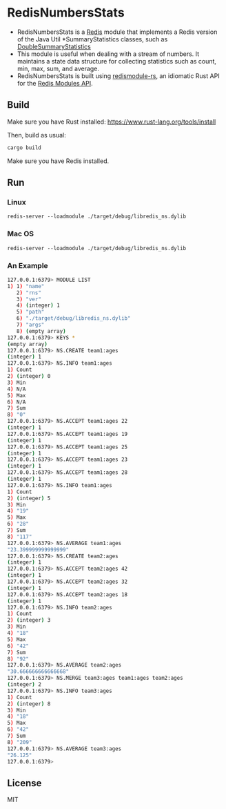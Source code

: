# RedisNumbersStats

* RedisNumbersStats is a [Redis](https://redis.io/) module that implements a Redis version of
the Java Util *SummaryStatistics classes, such as [DoubleSummaryStatistics](https://docs.oracle.com/javase/8/docs/api/java/util/DoubleSummaryStatistics.html)
* This module is useful when dealing with a stream of numbers. It maintains a state data structure for collecting statistics such as count, min, max, sum, and average.
* RedisNumbersStats is built using [redismodule-rs](https://crates.io/crates/redis-module), an idiomatic Rust API
for the [Redis Modules API](https://redis.io/docs/reference/modules/).

## Build

Make sure you have Rust installed:
https://www.rust-lang.org/tools/install

Then, build as usual:

```bash
cargo build
```

Make sure you have Redis installed.

## Run

### Linux

```
redis-server --loadmodule ./target/debug/libredis_ns.dylib
```

### Mac OS

```
redis-server --loadmodule ./target/debug/libredis_ns.dylib
```

### An Example

```bash
127.0.0.1:6379> MODULE LIST
1) 1) "name"
   2) "rns"
   3) "ver"
   4) (integer) 1
   5) "path"
   6) "./target/debug/libredis_ns.dylib"
   7) "args"
   8) (empty array)
127.0.0.1:6379> KEYS *
(empty array)
127.0.0.1:6379> NS.CREATE team1:ages
(integer) 1
127.0.0.1:6379> NS.INFO team1:ages
1) Count
2) (integer) 0
3) Min
4) N/A
5) Max
6) N/A
7) Sum
8) "0"
127.0.0.1:6379> NS.ACCEPT team1:ages 22
(integer) 1
127.0.0.1:6379> NS.ACCEPT team1:ages 19
(integer) 1
127.0.0.1:6379> NS.ACCEPT team1:ages 25
(integer) 1
127.0.0.1:6379> NS.ACCEPT team1:ages 23
(integer) 1
127.0.0.1:6379> NS.ACCEPT team1:ages 28
(integer) 1
127.0.0.1:6379> NS.INFO team1:ages
1) Count
2) (integer) 5
3) Min
4) "19"
5) Max
6) "28"
7) Sum
8) "117"
127.0.0.1:6379> NS.AVERAGE team1:ages
"23.399999999999999"
127.0.0.1:6379> NS.CREATE team2:ages
(integer) 1
127.0.0.1:6379> NS.ACCEPT team2:ages 42
(integer) 1
127.0.0.1:6379> NS.ACCEPT team2:ages 32
(integer) 1
127.0.0.1:6379> NS.ACCEPT team2:ages 18
(integer) 1
127.0.0.1:6379> NS.INFO team2:ages
1) Count
2) (integer) 3
3) Min
4) "18"
5) Max
6) "42"
7) Sum
8) "92"
127.0.0.1:6379> NS.AVERAGE team2:ages
"30.666666666666668"
127.0.0.1:6379> NS.MERGE team3:ages team1:ages team2:ages
(integer) 2
127.0.0.1:6379> NS.INFO team3:ages
1) Count
2) (integer) 8
3) Min
4) "18"
5) Max
6) "42"
7) Sum
8) "209"
127.0.0.1:6379> NS.AVERAGE team3:ages
"26.125"
127.0.0.1:6379>
```

## License

MIT